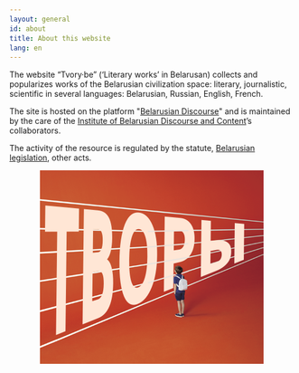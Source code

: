 ```yaml
---
layout: general
id: about
title: About this website
lang: en
---
```


The website “Tvory·be” (‘Literary works’ in Belarusan) collects and popularizes works of the Belarusian civilization space: literary, journalistic, scientific in several languages: Belarusian, Russian, English, French.

The site is hosted on the platform "[Belarusian Discourse](https://dyskurs.be)" and is maintained by the care of the [Institute of Belarusian Discourse and Content](https://bel.disco.institute/home-be/)’s  collaborators.

The activity of the resource is regulated by the statute, [Belarusian legislation](https://pravo.by), other acts.

<figure style="text-align: center;"><img src="/static/tvory.png" alt="Tvory·be: logo"></figure>